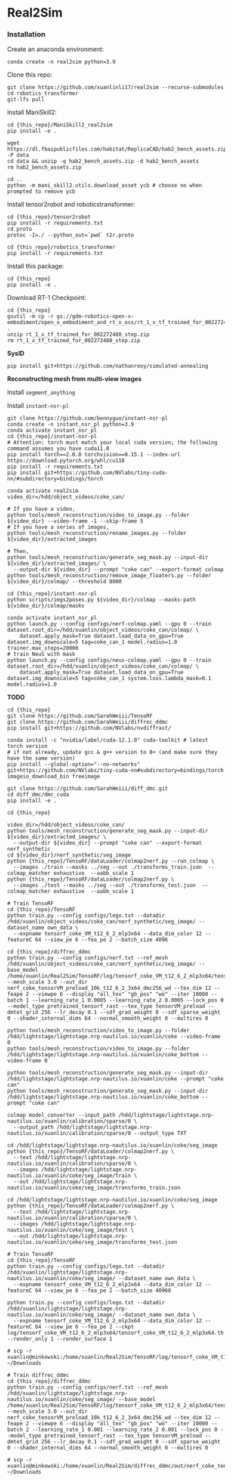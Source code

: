 # Real2Sim

### Installation

Create an anaconda environment: 
```
conda create -n real2sim python=3.9
```

Clone this repo:
```
git clone https://github.com/xuanlinli17/real2sim --recurse-submodules
cd robotics_transformer
git-lfs pull
```

Install ManiSkill2:
```
cd {this_repo}/ManiSkill2_real2sim
pip install -e .

wget https://dl.fbaipublicfiles.com/habitat/ReplicaCAD/hab2_bench_assets.zip -P data
cd data && unzip -q hab2_bench_assets.zip -d hab2_bench_assets
rm hab2_bench_assets.zip

cd ..
python -m mani_skill2.utils.download_asset ycb # choose no when prompted to remove ycb
```



Install tensor2robot and roboticstransformer:
```
cd {this_repo}/tensor2robot
pip install -r requirements.txt
cd proto
protoc -I=./ --python_out=`pwd` t2r.proto

cd {this_repo}/robotics_transformer
pip install -r requirements.txt
```

Install this package:
```
cd {this_repo}
pip install -e .
```

Download RT-1 Checkpoint:
```
cd {this_repo}
gsutil -m cp -r gs://gdm-robotics-open-x-embodiment/open_x_embodiment_and_rt_x_oss/rt_1_x_tf_trained_for_002272480_step.zip .
unzip rt_1_x_tf_trained_for_002272480_step.zip
rm rt_1_x_tf_trained_for_002272480_step.zip
```

<!-- Install latest torch (>=2.2.1):
```
pip install --pre torch torchvision --index-url https://download.pytorch.org/whl/nightly/cu121
```

```
pip install git+https://github.com/pytorch-labs/segment-anything-fast.git
``` -->

**SysID**
```
pip install git+https://github.com/nathanrooy/simulated-annealing
```


**Reconstructing mesh from multi-view images**

Install `segment_anything`

<!-- ```
git clone https://github.com/bennyguo/instant-nsr-pl
pip install torch_efficient_distloss nerfacc==0.3.3 PyMCubes omegaconf pyransac3d
pip install git+https://github.com/NVlabs/tiny-cuda-nn/#subdirectory=bindings/torch
``` -->

Install `instant-nsr-pl`

```
git clone https://github.com/bennyguo/instant-nsr-pl
conda create -n instant_nsr_pl python=3.9
conda activate instant_nsr_pl
cd {this_repo}/instant-nsr-pl
# Attention: torch must match your local cuda version; the following command assumes you have cuda11.8
pip install torch==2.0.0 torchvision==0.15.1 --index-url https://download.pytorch.org/whl/cu118
pip install -r requirements.txt
pip install git+https://github.com/NVlabs/tiny-cuda-nn/#subdirectory=bindings/torch
```


```
conda activate real2sim
video_dir=/hdd/object_videos/coke_can/

# If you have a video,
python tools/mesh_reconstruction/video_to_image.py --folder ${video_dir} --video-frame -1 --skip-frame 5
# If you have a series of images,
python tools/mesh_reconstruction/rename_images.py --folder ${video_dir}/extracted_images

# Then,
python tools/mesh_reconstruction/generate_seg_mask.py --input-dir ${video_dir}/extracted_images/ \
  --output-dir ${video_dir} --prompt "coke can" --export-format colmap
python tools/mesh_reconstruction/remove_image_floaters.py --folder ${video_dir}/colmap/ --threshold 8000

cd {this_repo}/instant-nsr-pl
python scripts/imgs2poses.py ${video_dir}/colmap --masks-path ${video_dir}/colmap/masks

conda activate instant_nsr_pl
python launch.py --config configs/nerf-colmap.yaml --gpu 0 --train dataset.root_dir=/hdd/xuanlin/object_videos/coke_can/colmap/ \
    dataset.apply_mask=True dataset.load_data_on_gpu=True dataset.img_downscale=5 tag=coke_can_1 model.radius=1.0 trainer.max_steps=20000
# train NeuS with mask
python launch.py --config configs/neus-colmap.yaml --gpu 0 --train dataset.root_dir=/hdd/xuanlin/object_videos/coke_can/colmap/ \
    dataset.apply_mask=True dataset.load_data_on_gpu=True dataset.img_downscale=5 tag=coke_can_1 system.loss.lambda_mask=0.1 model.radius=1.0
```


**TODO**

```
cd {this_repo}
git clone https://github.com/SarahWeiii/TensoRF
git clone https://github.com/SarahWeiii/diffrec_ddmc
pip install git+https://github.com/NVlabs/nvdiffrast/

conda install -c "nvidia/label/cuda-12.1.0" cuda-toolkit # latest torch version
# if not already, update gcc & g++ version to 8+ (and make sure they have the same version)
pip install --global-option="--no-networks" git+https://github.com/NVlabs/tiny-cuda-nn#subdirectory=bindings/torch
imageio_download_bin freeimage

git clone https://github.com/SarahWeiii/diff_dmc.git
cd diff_dmc/dmc_cuda
pip install -e .

cd {this_repo}
```


```
video_dir=/hdd/object_videos/coke_can/
python tools/mesh_reconstruction/generate_seg_mask.py --input-dir ${video_dir}/extracted_images/ \
  --output-dir ${video_dir} --prompt "coke can" --export-format nerf_synthetic
cd ${video_dir}/nerf_synthetic/seg_image
python {this_repo}/TensoRF/dataLoader/colmap2nerf.py --run_colmap \
  --images ./train --masks ../seg --out ./transforms_train.json  --colmap_matcher exhaustive  --aabb_scale 1
python {this_repo}/TensoRF/dataLoader/colmap2nerf.py \
  --images ./test --masks ../seg --out ./transforms_test.json  --colmap_matcher exhaustive  --aabb_scale 1

# Train TensoRF
cd {this_repo}/TensoRF
python train.py --config configs/lego.txt --datadir /hdd/xuanlin/object_videos/coke_can/nerf_synthetic/seg_image/ --dataset_name own_data \
  --expname tensorf_coke_VM_t12_6_2_mlp3x64 --data_dim_color 12 --featureC 64 --view_pe 6 --fea_pe 2 --batch_size 4096

cd {this_repo}/diffrec_ddmc
python train.py --config configs/nerf.txt --ref_mesh /hdd/xuanlin/object_videos/coke_can/nerf_synthetic/seg_image/ --base_model /home/xuanlin/Real2Sim/TensoRF/log/tensorf_coke_VM_t12_6_2_mlp3x64/tensorf_coke_VM_t12_6_2_mlp3x64.th --mesh_scale 3.0 --out_dir nerf_coke_tensorVM_preload_10k_t12_6_2_3x64_dmc256_wd --tex_dim 12 --feape 2 --viewpe 6 --display "all_tex" "gb_pos" "wo" --iter 10000 --batch 1 --learning_rate_1 0.0005 --learning_rate_2 0.0005 --lock_pos 0 --model_type pretrained_tensorf_rast --tex_type tensorVM_preload --dmtet_grid 256 --lr_decay 0.1 --sdf_grad_weight 0 --sdf_sparse_weight 0 --shader_internal_dims 64 --normal_smooth_weight 0 --multires 0

```



```
python tools/mesh_reconstruction/video_to_image.py --folder /hdd/lightstage/lightstage.nrp-nautilus.io/xuanlin/coke --video-frame 0
python tools/mesh_reconstruction/video_to_image.py --folder /hdd/lightstage/lightstage.nrp-nautilus.io/xuanlin/coke_bottom --video-frame 0

python tools/mesh_reconstruction/generate_seg_mask.py --input-dir /hdd/lightstage/lightstage.nrp-nautilus.io/xuanlin/coke --prompt "coke can"
python tools/mesh_reconstruction/generate_seg_mask.py --input-dir /hdd/lightstage/lightstage.nrp-nautilus.io/xuanlin/coke_bottom --prompt "coke can"

colmap model_converter --input_path /hdd/lightstage/lightstage.nrp-nautilus.io/xuanlin/calibration/sparse/0 \
  --output_path /hdd/lightstage/lightstage.nrp-nautilus.io/xuanlin/calibration/sparse/0 --output_type TXT

cd /hdd/lightstage/lightstage.nrp-nautilus.io/xuanlin/coke/seg_image
python {this_repo}/TensoRF/dataLoader/colmap2nerf.py \
  --text /hdd/lightstage/lightstage.nrp-nautilus.io/xuanlin/calibration/sparse/0 \
  --images /hdd/lightstage/lightstage.nrp-nautilus.io/xuanlin/coke/seg_image/train \
  --out /hdd/lightstage/lightstage.nrp-nautilus.io/xuanlin/coke/seg_image/transforms_train.json

cd /hdd/lightstage/lightstage.nrp-nautilus.io/xuanlin/coke/seg_image
python {this_repo}/TensoRF/dataLoader/colmap2nerf.py \
  --text /hdd/lightstage/lightstage.nrp-nautilus.io/xuanlin/calibration/sparse/0 \
  --images /hdd/lightstage/lightstage.nrp-nautilus.io/xuanlin/coke/seg_image/test \
  --out /hdd/lightstage/lightstage.nrp-nautilus.io/xuanlin/coke/seg_image/transforms_test.json

# Train TensoRF
cd {this_repo}/TensoRF
python train.py --config configs/lego.txt --datadir /hdd/xuanlin/lightstage/lightstage.nrp-nautilus.io/xuanlin/coke/seg_image/ --dataset_name own_data \
  --expname tensorf_coke_VM_t12_6_2_mlp3x64 --data_dim_color 12 --featureC 64 --view_pe 6 --fea_pe 2 --batch_size 40960

python train.py --config configs/lego.txt --datadir /hdd/xuanlin/lightstage/lightstage.nrp-nautilus.io/xuanlin/coke/seg_image/ --dataset_name own_data \
  --expname tensorf_coke_VM_t12_6_2_mlp3x64 --data_dim_color 12 --featureC 64 --view_pe 6 --fea_pe 2 --ckpt log/tensorf_coke_VM_t12_6_2_mlp3x64/tensorf_coke_VM_t12_6_2_mlp3x64.th --render_only 1 --render_surface 1

# scp -r xuanlin@minkowski:/home/xuanlin/Real2Sim/TensoRF/log/tensorf_coke_VM_t12_6_2_mlp3x64 ~/Downloads

# Train diffrec_ddmc
cd {this_repo}/diffrec_ddmc
python train.py --config configs/nerf.txt --ref_mesh /hdd/xuanlin/lightstage/lightstage.nrp-nautilus.io/xuanlin/coke/seg_image/ --base_model /home/xuanlin/Real2Sim/TensoRF/log/tensorf_coke_VM_t12_6_2_mlp3x64/tensorf_coke_VM_t12_6_2_mlp3x64.th --mesh_scale 3.0 --out_dir nerf_coke_tensorVM_preload_10k_t12_6_2_3x64_dmc256_wd --tex_dim 12 --feape 2 --viewpe 6 --display "all_tex" "gb_pos" "wo" --iter 10000 --batch 2 --learning_rate_1 0.001 --learning_rate_2 0.001 --lock_pos 0 --model_type pretrained_tensorf_rast --tex_type tensorVM_preload --dmtet_grid 256 --lr_decay 0.1 --sdf_grad_weight 0 --sdf_sparse_weight 0 --shader_internal_dims 64 --normal_smooth_weight 0 --multires 0

# scp -r xuanlin@minkowski:/home/xuanlin/Real2Sim/diffrec_ddmc/out/nerf_coke_tensorVM_preload_10k_t12_6_2_3x64_dmc256_wd ~/Downloads
```